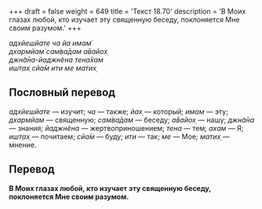 +++
draft = false
weight = 649
title = 'Текст 18.70'
description = 'В Моих глазах любой, кто изучает эту священную беседу, поклоняется Мне своим разумом.'
+++

_адхйешйате ча йа имам̇  
дхармйам̇ сам̇ва̄дам а̄вайох̣  
джн̃а̄на-йаджн̃ена тена̄хам  
ишт̣ах̣ сйа̄м ити ме матих̣_

## Пословный перевод

_адхйешйате_ — изучит; _ча_ — также; _йах̣_ — который; _имам_ — эту; _дхармйам_ — священную; _сам̇ва̄дам_ — беседу; _а̄вайох̣_ — нашу; _джн̃а̄на_ — знания; _йаджн̃ена_ — жертвоприношением; _тена_ — тем; _ахам_ — Я; _ишт̣ах̣_ — почитаем; _сйа̄м_ — буду; _ити_ — так; _ме_ — Мое; _матих̣_ — мнение.

## Перевод

**В Моих глазах любой, кто изучает эту священную беседу, поклоняется Мне своим разумом.**
